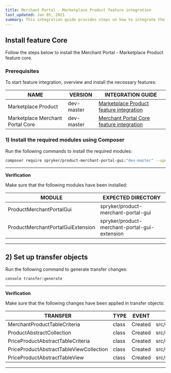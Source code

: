 ```yaml
---
title: Merchant Portal - Marketplace Product feature integration
last_updated: Jan 05, 2021
summary: This integration guide provides steps on how to integrate the Merchant Portal - Marketplace Product feature into a Spryker project.
---
```


## Install feature Core
Follow the steps below to install the Merchant Portal - Marketplace Product feature core.

### Prerequisites
To start feature integration, overview and install the necessary features:

| NAME | VERSION | INTEGRATION GUIDE |
|-|-|-|
| Marketplace Product | dev-master | [Marketplace Product feature integration](docs/marketplace/dev/feature-integration-guides/marketplace-product-feature-integration.html) |
| Marketplace Merchant Portal Core | dev-master | [Merchant Portal Core feature integration](docs/marketplace/dev/feature-integration-guides/merchant-portal-core-feature-integration.html) |

### 1) Install the required modules using Composer
Run the following commands to install the required modules:

```bash
composer require spryker/product-merchant-portal-gui:"dev-master" --update-with-dependencies
```

---
**Verification**

Make sure that the following modules have been installed:

| MODULE | EXPECTED DIRECTORY |
|-|-|
| ProductMerchantPortalGui | spryker/product-merchant-portal-gui |
| ProductMerchantPortalGuiExtension | spryker/product-merchant-portal-gui-extension |

---

## 2) Set up transfer objects
Run the following command to generate transfer changes:

```bash
console transfer:generate
```

---
**Verification**

Make sure that the following changes have been applied in transfer objects:

| TRANSFER  | TYPE  | EVENT | PATH  |
|-|-|-|-|
| MerchantProductTableCriteria | class | Created | src/Generated/Shared/Transfer/MerchantProductTableCriteriaTransfer |
| ProductAbstractCollection | class | Created | src/Generated/Shared/Transfer/ProductAbstractCollectionTransfer |
| PriceProductAbstractTableCriteria | class | Created | src/Generated/Shared/Transfer/PriceProductAbstractTableCriteriaTransfer |
| PriceProductAbstractTableViewCollection | class | Created | src/Generated/Shared/Transfer/PriceProductAbstractTableViewCollectionTransfer |
| PriceProductAbstractTableView | class | Created | src/Generated/Shared/Transfer/PriceProductAbstractTableViewTransfer |

---
